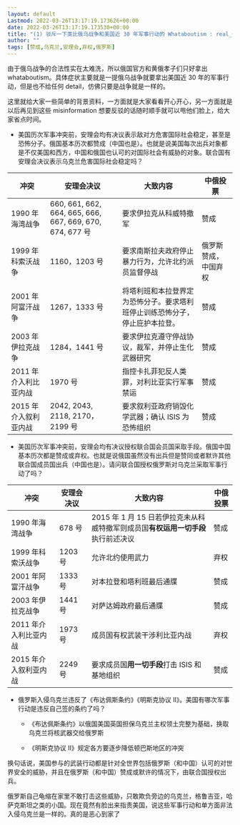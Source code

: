 ```yaml
---
layout: default
Lastmod: 2022-03-26T13:17:19.173626+00:00
date: 2022-03-26T13:17:19.173530+00:00
title: "(1) 驳斥一下类比俄乌战争和美国近 30 年军事行动的 Whataboutism : real_China_irl"
author: ""
tags: [赞成,乌克兰,安理会,弃权,俄罗斯]
---
```


由于俄乌战争的合法性实在太难洗，所以俄国官方和黄俄孝子们只好拿出 whataboutism。具体症状主要就是一提俄乌战争就要拿出美国近 30 年的军事行动，但是也不给任何 detail，仿佛只要是战争就是一样的。

这里就给大家一些简单的背景资料，一方面就是大家看看开心开心，另一方面就是以后再见到这些 misinformation 想要反驳的话随时顺手就可以甩他们脸上，给大家省点时间。

*   美国历次军事冲突前，安理会均有决议表示敌对方危害国际社会稳定，甚至是恐怖分子。俄国基本历次都赞成（中国也是）。也就是说美国每次出兵对象都是不仅美国和西方，中国和俄国也认可的对国际社会有威胁的对象。联合国有安理会决议表示乌克兰危害国际社会稳定吗？
    

| 冲突 | 安理会决议 | 大致内容 | 中俄投票 |
| --- | --- | --- | --- |
| 1990 年海湾战争 | 660, 661, 662, 664, 665, 666, 667, 669, 670, 674, 677 号 | 要求伊拉克从科威特撤军 | 赞成 |
| 1999 年科索沃战争 | 1160，1203 号 | 要求南斯拉夫政府停止暴力行为，允许北约派员监督停战 | 俄罗斯赞成，中国弃权 |
| 2001 年阿富汗战争 | 1267，1333 号 | 将塔利班和本拉登界定为恐怖分子。要求塔利班停止训练恐怖分子，停止庇护本拉登。 | 赞成 |
| 2003 年伊拉克战争 | 1284，1441 号 | 要求伊拉克遵守停战协议，裁军，并停止生化武器研究 | 赞成 |
| 2011 年介入利比亚内战 | 1970 号 | 指控卡扎菲犯反人类罪，对利比亚实行军事禁运 | 赞成 |
| 2015 年介入叙利亚内战 | 2042, 2043, 2118, 2170，2199 号 | 要求叙利亚政府销毁化学武器；确认 ISIS 为恐怖组织 | 赞成 |

*   美国历次军事冲突前，安理会均有决议授权联合国会员国采取手段。俄国中国基本历次都是赞成或弃权。也就是说俄国虽然没有出兵但是赞同或者默许其他联合国成员国出兵（中国也是）。请问联合国授权俄罗斯对乌克兰采取军事行动了吗？
    

| 冲突 | 安理会决议 | 大致内容 | 中俄投票 |
| --- | --- | --- | --- |
| 1990 年海湾战争 | 678 号 | 2015 年 1 月 15 日若伊拉克未从科威特撤军则成员国**有权运用一切手段**执行前述决议 | 赞成 |
| 1999 年科索沃战争 | 1203 号 | 允许北约使用武力 | 弃权 |
| 2001 年阿富汗战争 | 1333 号 | 对本拉登和塔利班最后通牒 | 赞成 |
| 2003 年伊拉克战争 | 1441 号 | 对萨达姆政府最后通牒 | 赞成 |
| 2011 年介入利比亚内战 | 1973 号 | 成员国有权武装干涉利比亚内战 | 弃权 |
| 2015 年介入叙利亚内战 | 2249 号 | 要求成员国**用一切手段**打击 ISIS 和基地组织 | 赞成 |

*   俄罗斯入侵乌克兰违反了《布达佩斯条约》《明斯克协议 II》。美国有哪次军事行动是违反自己签的条约了吗？
    
    *   《布达佩斯条约》以俄国美国英国担保乌克兰主权领土完整为基础，换取乌克兰将核武器交给俄罗斯
        
    *   《明斯克协议 II》规定各方要逐步降低顿巴斯地区的冲突
        

换句话说，美国参与的武装行动都是针对全世界包括俄罗斯（和中国）认可的对世界安全的威胁，并且在俄罗斯（和中国）赞成或默许的情况下，由联合国授权出兵。

俄罗斯自己龟缩在家里不敢打击这些威胁，只敢欺负旁边的乌克兰，格鲁吉亚，哈萨克斯坦之类的小国。现在竟然有脸出来指责美国，说这些军事行动和单方面非法入侵乌克兰是一样的。真的是恶心到家了

